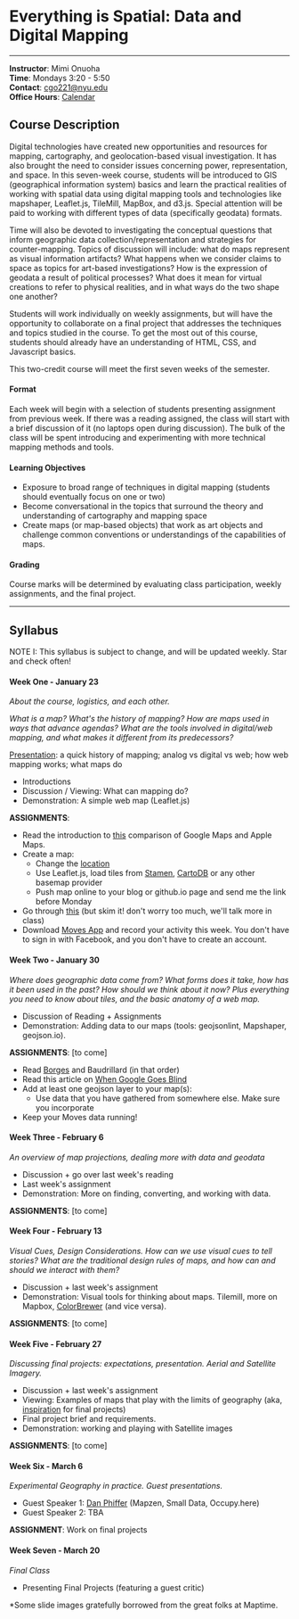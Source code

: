 # Everything is Spatial: Data and Digital Mapping

---

**Instructor**: Mimi Onuoha  
**Time**: Mondays 3:20 - 5:50
</br>**Contact**: <cgo221@nyu.edu>
</br>**Office Hours**: [Calendar](https://calendar.google.com/calendar/selfsched?sstoken=UUl0bkJBeEw5QmpTfGRlZmF1bHR8MTVmMGJiY2ZkYjkyNWQ0NGQ1Y2YzODliMDQ0MmRlODU)

## Course Description


Digital technologies have created new opportunities and resources for mapping, cartography, and geolocation-based visual investigation. It has also brought the need to consider issues concerning power, representation, and space. In this seven-week course, students will be introduced to GIS (geographical information system) basics and learn the practical realities of working with spatial data using digital mapping tools and technologies like mapshaper, Leaflet.js, TileMill, MapBox, and d3.js. Special attention will be paid to working with different types of data (specifically geodata) formats. 

Time will also be devoted to investigating the conceptual questions that inform geographic data collection/representation and strategies for counter-mapping. Topics of discussion will include: what do maps represent as visual information artifacts? What happens when we consider claims to space as topics for art-based investigations? How is the expression of geodata a result of political processes? What does it mean for virtual creations to refer to physical realities, and in what ways do the two shape one another? 

Students will work individually on weekly assignments, but will have the opportunity to collaborate on a final project that addresses the techniques and topics studied in the course. To get the most out of this course, students should already have an understanding of HTML, CSS, and Javascript basics. 

This two-credit course will meet the first seven weeks of the semester. 


#### Format
Each week will begin with a selection of students presenting assignment from previous week. If there was a reading assigned, the class will start with a brief discussion of it (no laptops open during discussion).  The bulk of the class will be spent introducing and experimenting with more technical mapping methods and tools.

#### Learning Objectives 
- Exposure to broad range of techniques in digital mapping (students should eventually focus on one or two)
- Become conversational in the topics that surround the theory and understanding of cartography and mapping space
- Create maps (or map-based objects) that work as art objects and challenge common conventions or understandings of the capabilities of maps.

#### Grading
Course marks will be determined by evaluating class participation, weekly assignments, and the final project. 



---

## Syllabus 
NOTE I: This syllabus is subject to change, and will be updated weekly. Star and check often!


#### Week One - January 23
*About the course, logistics, and each other.* 

*What is a map? What's the history of mapping? How are maps used in ways that advance agendas? What are the tools involved in digital/web mapping, and what makes it different from its predecessors?* 

[Presentation](http://mimionuoha.github.io/spring2017-digitalmapping/weekone/): a quick history of mapping; analog vs digital vs web; how web mapping works; what maps do

- Introductions
- Discussion / Viewing: What can mapping do?
- Demonstration: A simple web map (Leaflet.js)

**ASSIGNMENTS**:

- Read the introduction to [this](https://www.justinobeirne.com/cartography-comparison) comparison of Google Maps and Apple Maps. 
- Create a map:
	- Change the [location](http://www.latlong.net/)
	- Use Leaflet.js, load tiles from [Stamen](http://maps.stamen.com/#toner-lite/12/37.7707/-122.3781), [CartoDB](https://cartodb.com/basemaps/) or any other basemap provider 
	- Push map online to your blog or github.io page and send me the link before Monday
- Go through [this](http://maptime.io/anatomy-of-a-web-map/#0) (but skim it! don't worry too much, we'll talk more in class)
- Download [Moves App](https://moves-app.com/) and record your activity this week. You don't have to sign in with Facebook, and you don't have to create an account.
	


#### Week Two - January 30

*Where does geographic data come from? What forms does it take, how has it been used in the past? How should we think about it now? Plus everything you need to know about tiles, and the basic anatomy of a web map.*

- Discussion of Reading + Assignments
- Demonstration: Adding data to our maps (tools: geojsonlint, Mapshaper, geojson.io). 

**ASSIGNMENTS**: [to come]  

- Read [Borges](Borges_exactitudeinscience.pdf) and Baudrillard (in that order) 
- Read this article on [When Google Goes Blind](http://www.atlasobscura.com/articles/investigating-censored-spots-on-google-earth) 
- Add at least one geojson layer to your map(s):
	- Use data that you have gathered from somewhere else. Make sure you incorporate 
- Keep your Moves data running! 

	
#### Week Three - February 6
*An overview of map projections, dealing more with data and geodata*

- Discussion + go over last week's reading
- Last week's assignment
- Demonstration: More on finding, converting, and working with data. 

**ASSIGNMENTS**: [to come] 

#### Week Four - February 13
*Visual Cues, Design Considerations. How can we use visual cues to tell stories? What are the traditional design rules of maps, and how can and should we interact with them?* 

- Discussion + last week's assignment
- Demonstration: Visual tools for thinking about maps. Tilemill, more on Mapbox, [ColorBrewer](http://colorbrewer2.org/)
(and vice versa). 

**ASSIGNMENTS**: [to come]


#### Week Five - February 27
*Discussing final projects: expectations, presentation. Aerial and Satellite Imagery.*

- Discussion + last week's assignment
- Viewing: Examples of maps that play with the limits of geography (aka, [inspiration](https://www.dropbox.com/s/ls269cdpsnw3dan/inspiration.pdf?dl=0) for final projects)
- Final project brief and requirements.
- Demonstration: working and playing with Satellite images 

**ASSIGNMENTS**: [to come]


#### Week Six - March 6
*Experimental Geography in practice. Guest presentations.* 
- Guest Speaker 1: [Dan Phiffer](https://phiffer.org/) (Mapzen, Small Data, Occupy.here) 
- Guest Speaker 2: TBA

**ASSIGNMENT**: Work on final projects


#### Week Seven - March 20
*Final Class* 

- Presenting Final Projects (featuring a guest critic)

*Some slide images gratefully borrowed from the great folks at Maptime. 